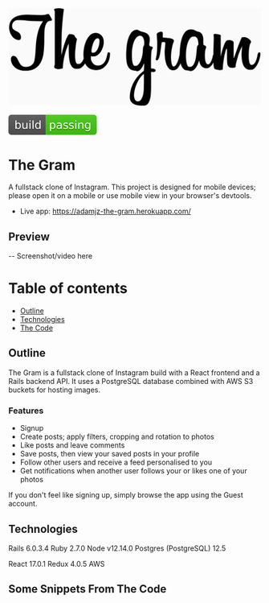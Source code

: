 ![logo](https://github.com/moderndayNeo/the-gram/blob/master/app/assets/images/the-gram-logo.png)

<img src="media/shield.svg">

# The Gram

A fullstack clone of Instagram. This project is designed for mobile devices; please open it on a mobile or use mobile view in your browser's devtools.

-   Live app: https://adamjz-the-gram.herokuapp.com/

## Preview

-- Screenshot/video here

# Table of contents

-   [Outline](#outline)
-   [Technologies](#technologies-used)
-   [The Code](#some-snippets-from-the-code)

## Outline

The Gram is a fullstack clone of Instagram build with a React frontend and a Rails backend API. It uses a PostgreSQL database combined with AWS S3 buckets for hosting images.

### Features

-   Signup
-   Create posts; apply filters, cropping and rotation to photos
-   Like posts and leave comments
-   Save posts, then view your saved posts in your profile
-   Follow other users and receive a feed personalised to you
-   Get notifications when another user follows your or likes one of your photos

If you don't feel like signing up, simply browse the app using the Guest account.

## Technologies

Rails 6.0.3.4
Ruby 2.7.0
Node v12.14.0
Postgres (PostgreSQL) 12.5

React 17.0.1
Redux 4.0.5
AWS

## Some Snippets From The Code
